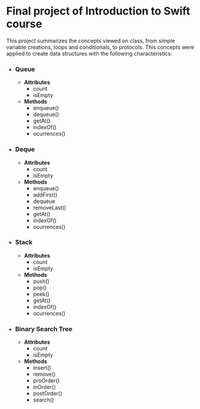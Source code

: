 # Final project of Introduction to Swift course

This project summarizes the concepts viewed on class, from simple variable creations, loops and conditionals, to protocols. This concepts were applied to create data structures with the following characteristics:

- ### Queue
  - **Attributes**
    - count
    - isEmpty
  - **Methods**
    - enqueue()
    - dequeue()
    - getAt()
    - indexOf()
    - ocurrences()
- ### Deque
  - **Attributes**
    - count
    - isEmpty
  - **Methods**
    - enqueue()
    - addFirst()
    - dequeue
    - removeLast()
    - getAt()
    - indexOf()
    - ocurrences()
- ### Stack
  - **Attributes**
    - count
    - isEmpty
  - **Methods**
    - push()
    - pop()
    - peek()
    - getAt()
    - indexOf()
    - ocurrences()
- ### Binary Search Tree
  - **Attributes**
    - count
    - isEmpty
  - **Methods**
    - insert()
    - remove()
    - proOrder()
    - inOrder()
    - postOrder()
    - search()